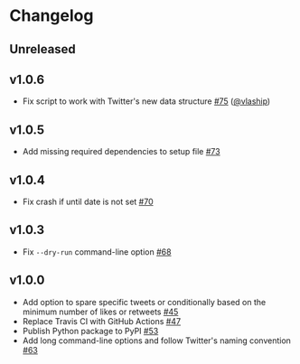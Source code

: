 # Changelog

## Unreleased

## v1.0.6

- Fix script to work with Twitter's new data structure [\#75](https://github.com/koenrh/delete-tweets/pull/75) ([@vlaship](https://github.com/vlaship))

## v1.0.5

- Add missing required dependencies to setup file [\#73](https://github.com/koenrh/delete-tweets/pull/73)

## v1.0.4

- Fix crash if until date is not set [\#70](https://github.com/koenrh/delete-tweets/pull/70)

## v1.0.3

- Fix `--dry-run` command-line option [\#68](https://github.com/koenrh/delete-tweets/pull/68)

## v1.0.0

- Add option to spare specific tweets or conditionally based on the minimum number
    of likes or retweets [\#45](https://github.com/koenrh/delete-tweets/pull/45)
- Replace Travis CI with GitHub Actions [\#47](https://github.com/koenrh/delete-tweets/pull/47)
- Publish Python package to PyPI [\#53](https://github.com/koenrh/delete-tweets/pull/53)
- Add long command-line options and follow Twitter's naming convention [\#63](https://github.com/koenrh/delete-tweets/pull/63)
